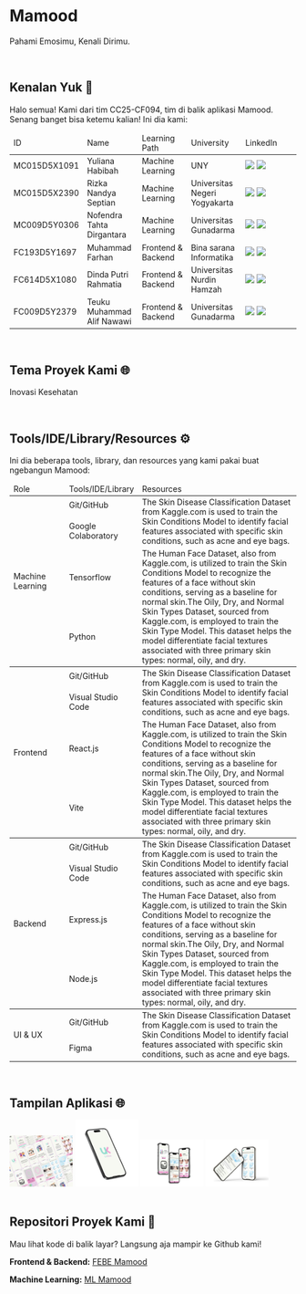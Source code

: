 # Mamood

<p>Pahami Emosimu, Kenali Dirimu.</p>

<br>
<h2>Kenalan Yuk 👋</h2>
<p>Halo semua! Kami dari tim CC25-CF094, tim di balik aplikasi Mamood. Senang banget bisa ketemu kalian! Ini dia kami:</p>
<table align="center">
      <thead>
        <tr>
          <td width="15%">ID</td>
          <td width="20%">Name</td>
          <td width="20%">Learning Path</td>
          <td width="20%">University</td>
          <td width="25%">LinkedIn</td>
        </tr>
      </thead>
      <tbody>
        <tr>
          <td>MC015D5X1091</td>
          <td>Yuliana Habibah</td>
          <td>Machine Learning</td>
          <td>UNY</td>
          <td>
              <a href="https://www.linkedin.com/in/yuliana-habibah-a89665298?utm_source=share&utm_campaign=share_via&utm_content=profile&utm_medium=ios_app"><img src="https://img.shields.io/badge/--linkedin?label=LinkedIn&logo=LinkedIn&style=social"></a>
              <a href="https://github.com/YulianaHabibah"><img src="https://img.shields.io/badge/GitHub-100000?style=for-the-badge&logo=github&logoColor=white"></a>
          </td>
        </tr>
        <tr>
          <td>MC015D5X2390</td>
          <td>Rizka Nandya Septian</td>
          <td>Machine Learning</td>
          <td>Universitas Negeri Yogyakarta </td>
          <td>
              <a href="https://www.linkedin.com/in/rizka-nandya-septian/"><img src="https://img.shields.io/badge/--linkedin?label=LinkedIn&logo=LinkedIn&style=social"></a>
              <a href="https://github.com/rizkanans"><img src="https://img.shields.io/badge/GitHub-100000?style=for-the-badge&logo=github&logoColor=white"></a>
          </td>
        </tr>
        <tr>
          <td>MC009D5Y0306</td>
          <td>Nofendra Tahta Dirgantara</td>
          <td>Machine Learning</td>
          <td>Universitas Gunadarma</td>
          <td>
              <a href="https://www.linkedin.com/in/nofendra-tahta-dirgantara-7068b3277/"><img src="https://img.shields.io/badge/--linkedin?label=LinkedIn&logo=LinkedIn&style=social"></a>
              <a href="https://github.com/go0se05"><img src="https://img.shields.io/badge/GitHub-100000?style=for-the-badge&logo=github&logoColor=white"></a>
          </td>
        </tr>
        <tr>
          <td>FC193D5Y1697</td>
          <td>Muhammad Farhan</td>
          <td>Frontend & Backend</td>
          <td>Bina sarana Informatika</td>
          <td>
              <a href="https://www.linkedin.com/in/wanadya/"><img src="https://img.shields.io/badge/--linkedin?label=LinkedIn&logo=LinkedIn&style=social"></a>
              <a href="https://github.com/WanodyaHapsari"><img src="https://img.shields.io/badge/GitHub-100000?style=for-the-badge&logo=github&logoColor=white"></a>
          </td>
        </tr>
        <tr>
          <td>FC614D5X1080</td>
          <td>Dinda Putri Rahmatia</td>
          <td>Frontend & Backend</td>
          <td>Universitas Nurdin Hamzah </td>
          <td>
              <a href="https://www.linkedin.com/in/dinda-putri-rahmatia/"><img src="https://img.shields.io/badge/--linkedin?label=LinkedIn&logo=LinkedIn&style=social"></a>
              <a href="https://github.com/dindputr"><img src="https://img.shields.io/badge/GitHub-100000?style=for-the-badge&logo=github&logoColor=white"></a>
          </td>
        </tr>
        <tr>
          <td>FC009D5Y2379</td>
          <td>Teuku Muhammad Alif Nawawi</td>
          <td>Frontend & Backend</td>
          <td>Universitas Gunadarma</td>
          <td>
              <a href="https://www.linkedin.com/in/alif-nawawi-094906351/"><img src="https://img.shields.io/badge/--linkedin?label=LinkedIn&logo=LinkedIn&style=social"></a>
              <a href="https://github.com/AlifNawawi"><img src="https://img.shields.io/badge/GitHub-100000?style=for-the-badge&logo=github&logoColor=white"></a>
          </td>
        </tr>
      </tbody>
    </table>

<br>
<h2>Tema Proyek Kami 🌐</h2>
<p>Inovasi Kesehatan</p>

<br>
<h2>Tools/IDE/Library/Resources ⚙️</h2>
<p>Ini dia beberapa tools, library, dan resources yang kami pakai buat ngebangun Mamood:</p>
<table align="center">
    <thead>
        <tr>
            <td width="20%">Role</td>
            <td width="20%">Tools/IDE/Library</td>
            <td width="60%">Resources</td>
        </tr>
    </thead>
    <tbody>
        <tr>
            <td rowspan="4">Machine Learning</td>
            <td>Git/GitHub</td>
            <td rowspan="2">The Skin Disease Classification Dataset from Kaggle.com is used to train the Skin Conditions Model to identify facial features associated with specific skin conditions, such as acne and eye bags.
            </td>
        </tr>
        <tr>            
            <td>Google Colaboratory</td>
        </tr>
        <tr>            
            <td>Tensorflow</td>
            <td rowspan="2">The Human Face Dataset, also from Kaggle.com, is utilized to train the Skin Conditions Model to recognize the features of a face without skin conditions, serving as a baseline for normal skin.The Oily, Dry, and Normal Skin Types Dataset, sourced from Kaggle.com, is employed to train the Skin Type Model. This dataset helps the model differentiate facial textures associated with three primary skin types: normal, oily, and dry.
            </td>
        </tr>
        <tr>            
            <td>Python</td>
        </tr>
        <tr>
    </tbody>
      <tbody>
        <tr>
            <td rowspan="4">Frontend</td>
            <td>Git/GitHub</td>
            <td rowspan="2">The Skin Disease Classification Dataset from Kaggle.com is used to train the Skin Conditions Model to identify facial features associated with specific skin conditions, such as acne and eye bags.
            </td>
        </tr>
        <tr>            
            <td>Visual Studio Code</td>
        </tr>
        <tr>            
            <td>React.js</td>
            <td rowspan="2">The Human Face Dataset, also from Kaggle.com, is utilized to train the Skin Conditions Model to recognize the features of a face without skin conditions, serving as a baseline for normal skin.The Oily, Dry, and Normal Skin Types Dataset, sourced from Kaggle.com, is employed to train the Skin Type Model. This dataset helps the model differentiate facial textures associated with three primary skin types: normal, oily, and dry.
            </td>
        </tr>
        <tr>            
            <td>Vite</td>
        </tr>
        <tr>
    </tbody>
      <tbody>
        <tr>
            <td rowspan="4">Backend</td>
            <td>Git/GitHub</td>
            <td rowspan="2">The Skin Disease Classification Dataset from Kaggle.com is used to train the Skin Conditions Model to identify facial features associated with specific skin conditions, such as acne and eye bags.
            </td>
        </tr>
        <tr>            
            <td>Visual Studio Code</td>
        </tr>
        <tr>            
            <td>Express.js</td>
            <td rowspan="2">The Human Face Dataset, also from Kaggle.com, is utilized to train the Skin Conditions Model to recognize the features of a face without skin conditions, serving as a baseline for normal skin.The Oily, Dry, and Normal Skin Types Dataset, sourced from Kaggle.com, is employed to train the Skin Type Model. This dataset helps the model differentiate facial textures associated with three primary skin types: normal, oily, and dry.
            </td>
        </tr>
        <tr>            
            <td>Node.js</td>
        </tr>
        <tr>
    </tbody>
      <tbody>
        <tr>
            <td rowspan="2">UI & UX</td>
            <td>Git/GitHub</td>
            <td rowspan="2">The Skin Disease Classification Dataset from Kaggle.com is used to train the Skin Conditions Model to identify facial features associated with specific skin conditions, such as acne and eye bags.
            </td>
        </tr>
        <tr>            
            <td>Figma</td>
        </tr>
    </tbody>
</table>

<br>
<h2>Tampilan Aplikasi 🌐</h2>
<div>
<img src="https://github.com/AGUN1505/mokap/blob/main/mokap.jpg" width="22%">
<img src="https://github.com/AGUN1505/mokap/blob/main/mokap%201.png" width="22%">
<img src="https://github.com/AGUN1505/mokap/blob/main/mokap%207.png" width="22%">
<img src="https://github.com/AGUN1505/mokap/blob/main/mokap%205.png" width="22%">
</div>

<br>
<h2> Repositori Proyek Kami 📁</h2>
<p>Mau lihat kode di balik layar? Langsung aja mampir ke Github kami!</p>
<p></p><b>Frontend & Backend:</b> <a href="">FEBE Mamood</a></p>
<p></p><b>Machine Learning:</b> <a href="">ML Mamood</a></p>
